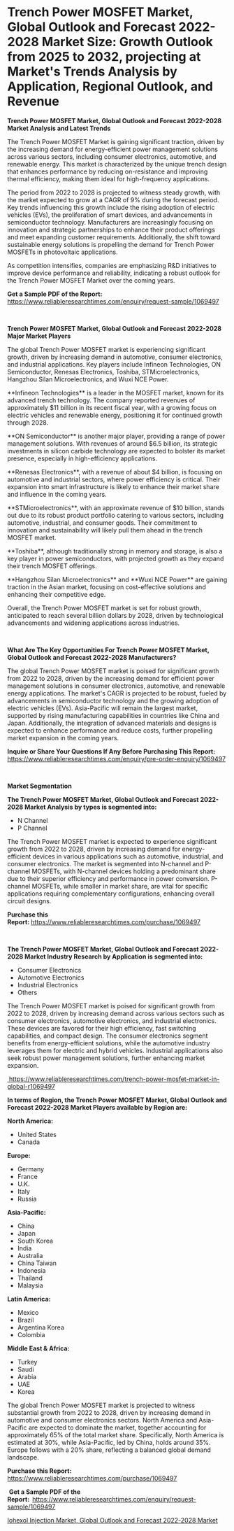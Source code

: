<p><h1>Trench Power MOSFET Market, Global Outlook and Forecast 2022-2028 Market Size: Growth Outlook from 2025 to 2032, projecting at Market's Trends Analysis by Application, Regional Outlook, and Revenue</h1></p><p><strong>Trench Power MOSFET Market, Global Outlook and Forecast 2022-2028 Market Analysis and Latest Trends</strong></p>
<p><p>The Trench Power MOSFET Market is gaining significant traction, driven by the increasing demand for energy-efficient power management solutions across various sectors, including consumer electronics, automotive, and renewable energy. This market is characterized by the unique trench design that enhances performance by reducing on-resistance and improving thermal efficiency, making them ideal for high-frequency applications.</p><p>The period from 2022 to 2028 is projected to witness steady growth, with the market expected to grow at a CAGR of 9% during the forecast period. Key trends influencing this growth include the rising adoption of electric vehicles (EVs), the proliferation of smart devices, and advancements in semiconductor technology. Manufacturers are increasingly focusing on innovation and strategic partnerships to enhance their product offerings and meet expanding customer requirements. Additionally, the shift toward sustainable energy solutions is propelling the demand for Trench Power MOSFETs in photovoltaic applications.</p><p>As competition intensifies, companies are emphasizing R&D initiatives to improve device performance and reliability, indicating a robust outlook for the Trench Power MOSFET Market over the coming years.</p></p>
<p><strong>Get a Sample PDF of the Report:&nbsp;</strong> <a href="https://www.reliableresearchtimes.com/enquiry/request-sample/1069497?utm_campaign=2958&utm_medium=2&utm_source=Github&utm_content=ia&utm_term=21032025&utm_id=trench-power-mosfet-market-global-outlook-and-forecast-2022-2028">https://www.reliableresearchtimes.com/enquiry/request-sample/1069497</a></p>
<p>&nbsp;</p>
<p><strong>Trench Power MOSFET Market, Global Outlook and Forecast 2022-2028 Major Market Players</strong></p>
<p><p>The global Trench Power MOSFET market is experiencing significant growth, driven by increasing demand in automotive, consumer electronics, and industrial applications. Key players include Infineon Technologies, ON Semiconductor, Renesas Electronics, Toshiba, STMicroelectronics, Hangzhou Silan Microelectronics, and Wuxi NCE Power.</p><p>**Infineon Technologies** is a leader in the MOSFET market, known for its advanced trench technology. The company reported revenues of approximately $11 billion in its recent fiscal year, with a growing focus on electric vehicles and renewable energy, positioning it for continued growth through 2028.</p><p>**ON Semiconductor** is another major player, providing a range of power management solutions. With revenues of around $6.5 billion, its strategic investments in silicon carbide technology are expected to bolster its market presence, especially in high-efficiency applications.</p><p>**Renesas Electronics**, with a revenue of about $4 billion, is focusing on automotive and industrial sectors, where power efficiency is critical. Their expansion into smart infrastructure is likely to enhance their market share and influence in the coming years.</p><p>**STMicroelectronics**, with an approximate revenue of $10 billion, stands out due to its robust product portfolio catering to various sectors, including automotive, industrial, and consumer goods. Their commitment to innovation and sustainability will likely pull them ahead in the trench MOSFET market.</p><p>**Toshiba**, although traditionally strong in memory and storage, is also a key player in power semiconductors, with projected growth as they expand their trench MOSFET offerings.</p><p>**Hangzhou Silan Microelectronics** and **Wuxi NCE Power** are gaining traction in the Asian market, focusing on cost-effective solutions and enhancing their competitive edge.</p><p>Overall, the Trench Power MOSFET market is set for robust growth, anticipated to reach several billion dollars by 2028, driven by technological advancements and widening applications across industries.</p></p>
<p>&nbsp;</p>
<p><strong>What Are The Key Opportunities For Trench Power MOSFET Market, Global Outlook and Forecast 2022-2028 Manufacturers?</strong></p>
<p><p>The global Trench Power MOSFET market is poised for significant growth from 2022 to 2028, driven by the increasing demand for efficient power management solutions in consumer electronics, automotive, and renewable energy applications. The market's CAGR is projected to be robust, fueled by advancements in semiconductor technology and the growing adoption of electric vehicles (EVs). Asia-Pacific will remain the largest market, supported by rising manufacturing capabilities in countries like China and Japan. Additionally, the integration of advanced materials and designs is expected to enhance performance and reduce costs, further propelling market expansion in the coming years.</p></p>
<p><strong>Inquire or Share Your Questions If Any Before Purchasing This Report:</strong> <a href="https://www.reliableresearchtimes.com/enquiry/pre-order-enquiry/1069497?utm_campaign=2958&utm_medium=2&utm_source=Github&utm_content=ia&utm_term=21032025&utm_id=trench-power-mosfet-market-global-outlook-and-forecast-2022-2028">https://www.reliableresearchtimes.com/enquiry/pre-order-enquiry/1069497</a></p>
<p>&nbsp;</p>
<p><strong>Market Segmentation</strong></p>
<p><strong>The Trench Power MOSFET Market, Global Outlook and Forecast 2022-2028 Market Analysis by types is segmented into:</strong></p>
<p><ul><li>N Channel</li><li>P Channel</li></ul></p>
<p><p>The Trench Power MOSFET market is expected to experience significant growth from 2022 to 2028, driven by increasing demand for energy-efficient devices in various applications such as automotive, industrial, and consumer electronics. The market is segmented into N-channel and P-channel MOSFETs, with N-channel devices holding a predominant share due to their superior efficiency and performance in power conversion. P-channel MOSFETs, while smaller in market share, are vital for specific applications requiring complementary configurations, enhancing overall circuit designs.</p></p>
<p><strong>Purchase this Report:&nbsp;</strong><a href="https://www.reliableresearchtimes.com/purchase/1069497?utm_campaign=2958&utm_medium=2&utm_source=Github&utm_content=ia&utm_term=21032025&utm_id=trench-power-mosfet-market-global-outlook-and-forecast-2022-2028">https://www.reliableresearchtimes.com/purchase/1069497</a></p>
<p>&nbsp;</p>
<p><strong>The Trench Power MOSFET Market, Global Outlook and Forecast 2022-2028 Market Industry Research by Application is segmented into:</strong></p>
<p><ul><li>Consumer Electronics</li><li>Automotive Electronics</li><li>Industrial Electronics</li><li>Others</li></ul></p>
<p><p>The Trench Power MOSFET market is poised for significant growth from 2022 to 2028, driven by increasing demand across various sectors such as consumer electronics, automotive electronics, and industrial electronics. These devices are favored for their high efficiency, fast switching capabilities, and compact design. The consumer electronics segment benefits from energy-efficient solutions, while the automotive industry leverages them for electric and hybrid vehicles. Industrial applications also seek robust power management solutions, further enhancing market expansion.</p></p>
<p><a href="https://www.reliableresearchtimes.com/trench-power-mosfet-market-in-global-r1069497?utm_campaign=2958&utm_medium=2&utm_source=Github&utm_content=ia&utm_term=21032025&utm_id=trench-power-mosfet-market-global-outlook-and-forecast-2022-2028">&nbsp;https://www.reliableresearchtimes.com/trench-power-mosfet-market-in-global-r1069497</a></p>
<p><strong>In terms of Region, the Trench Power MOSFET Market, Global Outlook and Forecast 2022-2028 Market Players available by Region are:</strong></p>
<p>
    <p> <strong> North America: </strong>
        <ul>
            <li>United States</li>
            <li>Canada</li>
        </ul>
        </p> 
    <p> <strong> Europe: </strong>
        <ul>
            <li>Germany</li>
            <li>France</li>
            <li>U.K.</li>
            <li>Italy</li>
            <li>Russia</li>
        </ul>
        </p> 
    <p> <strong> Asia-Pacific: </strong>
        <ul>
            <li>China</li>
            <li>Japan</li>
            <li>South Korea</li>
            <li>India</li>
            <li>Australia</li>
            <li>China Taiwan</li>
            <li>Indonesia</li>
            <li>Thailand</li>
            <li>Malaysia</li>
        </ul>
        </p> 
    <p> <strong> Latin America: </strong>
        <ul>
            <li>Mexico</li>
            <li>Brazil</li>
            <li>Argentina Korea</li>
            <li>Colombia</li>
        </ul>
        </p> 
    <p> <strong> Middle East & Africa: </strong>
        <ul>
            <li>Turkey</li>
            <li>Saudi</li>
            <li>Arabia</li>
            <li>UAE</li>
            <li>Korea</li>
        </ul>
    </p>
    </p>
<p><p>The global Trench Power MOSFET market is projected to witness substantial growth from 2022 to 2028, driven by increasing demand in automotive and consumer electronics sectors. North America and Asia-Pacific are expected to dominate the market, together accounting for approximately 65% of the total market share. Specifically, North America is estimated at 30%, while Asia-Pacific, led by China, holds around 35%. Europe follows with a 20% share, reflecting a balanced global demand landscape.</p></p>
<p><strong>Purchase this Report: </strong><a href="https://www.reliableresearchtimes.com/purchase/1069497?utm_campaign=2958&utm_medium=2&utm_source=Github&utm_content=ia&utm_term=21032025&utm_id=trench-power-mosfet-market-global-outlook-and-forecast-2022-2028">https://www.reliableresearchtimes.com/purchase/1069497</a></p>
<p>&nbsp;<strong>Get a Sample PDF of the Report:&nbsp;&nbsp;</strong><a href="https://www.reliableresearchtimes.com/enquiry/request-sample/1069497?utm_campaign=2958&utm_medium=2&utm_source=Github&utm_content=ia&utm_term=21032025&utm_id=trench-power-mosfet-market-global-outlook-and-forecast-2022-2028">https://www.reliableresearchtimes.com/enquiry/request-sample/1069497</a></p>
<p><strong></strong></p>
<p><p><a href="https://github.com/nibbsmantji/Market-Research-Report-List-1/blob/main/iohexol-injection-market-global-outlook-and-forecast-2022-2028-market.md?utm_campaign=2958&utm_medium=2&utm_source=Github&utm_content=ia&utm_term=21032025&utm_id=trench-power-mosfet-market-global-outlook-and-forecast-2022-2028">Iohexol Injection Market, Global Outlook and Forecast 2022-2028 Market</a></p></p>